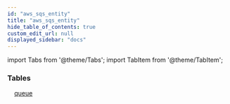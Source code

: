 ```yaml
---
id: "aws_sqs_entity"
title: "aws_sqs_entity"
hide_table_of_contents: true
custom_edit_url: null
displayed_sidebar: "docs"
---
```


import Tabs from '@theme/Tabs';
import TabItem from '@theme/TabItem';

<Tabs>
  <TabItem value="Components" label="Components" default>

### Tables

    [queue](../../aws/tables/aws_sqs_entity_queue.Queue)

</TabItem>
  <TabItem value="Code examples" label="Code examples">

</TabItem>
</Tabs>
